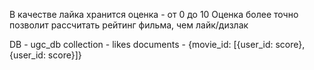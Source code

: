 В качестве лайка хранится оценка - от 0 до 10
Оценка более точно позволит рассчитать рейтинг фильма, чем лайк/дизлак

DB - ugc_db
collection - likes
documents - {movie_id: [{user_id: score},
                        {user_id: score}]}